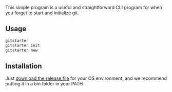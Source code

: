 This simple program is a useful and straightforward CLI program for when you forget to start and initialize git.
## Usage
```sh
gitstarter
gitstarter init
gitstarter new
```
## Installation
Just [download the release file]() for your OS environment, and we recommend putting it in a bin folder in your PATH